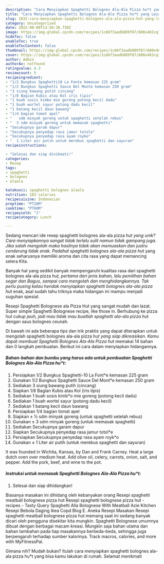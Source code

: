 ```yaml
---
description: "Cara Menyiapkan Spaghetti Bolognes Ala-Ala Pizza hu*t yang Lezat Sekali"
title: "Cara Menyiapkan Spaghetti Bolognes Ala-Ala Pizza hu*t yang Lezat Sekali"
slug: 1832-cara-menyiapkan-spaghetti-bolognes-ala-ala-pizza-hut-yang-lezat-sekali
category: Uncategorized
date: 2022-08-08T13:50:38.730Z
image: https://img-global.cpcdn.com/recipes/1c66f3aadb889f87/680x482cq70/spaghetti-bolognes-ala-ala-pizza-hut-foto-resep-utama.jpg
hideToc: false
enableToc: true
enableTocContent: false
thumbnail: https://img-global.cpcdn.com/recipes/1c66f3aadb889f87/680x482cq70/spaghetti-bolognes-ala-ala-pizza-hut-foto-resep-utama.jpg
cover: https://img-global.cpcdn.com/recipes/1c66f3aadb889f87/680x482cq70/spaghetti-bolognes-ala-ala-pizza-hut-foto-resep-utama.jpg
author: Admin
authorAv: notfound
ratingvalue: 4.3
reviewcount: 5
recipeingredient:
- "1/2 Bungkus Spaghetti10 La Fonte kemasan 225 gram"
- "1/2 Bungkus Spaghetti Sauce Del Monte kemasan 250 gram"
- "3 siung bawang putih cincang"
- "1/8 Bagian Kubis atau Kol iris tipis"
- "1 buah sosis kimbo mie goreng potong kecil dadu"
- "1 buah wortel sayur potong dadu kecil"
- "1 batang kecil daun bawang"
- "1/4 bagian tomat apel"
- "   sdm minyak goreng untuk spaghetti setelah rebus"
- "  3 sdm minyak goreng untuk memasak spaghetti"
- "Secukupnya garam dapur"
- "Secukupnya penyedap rasa jamur totole"
- "Secukupnya penyedap rasa ayam royko"
- "  1 Liter air putih untuk merebus spaghetti dan sayuran"
recipeinstructions:

- "Selesai dan siap dinikmati!"
categories:
- Resep
tags:
- spaghetti
- bolognes
- alaala

katakunci: spaghetti bolognes alaala 
nutrition: 103 calories
recipecuisine: Indonesian
preptime: "PT28M"
cooktime: "PT60M"
recipeyield: "1"
recipecategory: Lunch

---
```





Sedang mencari ide resep spaghetti bolognes ala-ala pizza hu*t yang unik? Cara menyiapkannya sangat tidak terlalu sulit namun tidak gampang juga. Jika salah mengolah maka hasilnya tidak akan memuaskan dan justru cenderung tidak enak. Padahal spaghetti bolognes ala-ala pizza hu*t yang enak seharusnya memiliki aroma dan cita rasa yang dapat memancing selera Kita.





Banyak hal yang sedikit banyak mempengaruhi kualitas rasa dari spaghetti bolognes ala-ala pizza hu*t, pertama dari jenis bahan, lalu pemilihan bahan segar dan Bagus, sampai cara mengolah dan menghidangkannya. Tak perlu pusing kalau hendak menyiapkan spaghetti bolognes ala-ala pizza hu*t enak,      asal sudah tahu triknya maka hidangan ini mampu menjadi suguhan spesial.














Resepi Spaghetti Bolognese ala Pizza Hut yang sangat mudah dan lazat. Super simple Spaghetti Bolognese recipe, like those in. Berhubung ke pizza hu*t cukup jauh, jadi mau tidak mau buatlah spaghetti ala-ala pizza hu*t dengan saus bolognes ceunah.






Di bawah ini ada beberapa tips dan trik praktis yang dapat diterapkan untuk mengolah spaghetti bolognes ala-ala pizza hu*t yang siap dikreasikan. Kamu dapat membuat Spaghetti Bolognes Ala-Ala Pizza hu*t memakai 14 bahan dan 0 langkah pembuatan. Berikut ini cara dalam menyiapkan hidangannya.

<!--inarticleads1-->

##### Bahan-bahan dan bumbu yang harus ada untuk pembuatan Spaghetti Bolognes Ala-Ala Pizza hu*t:

1. Persiapkan 1/2 Bungkus Spaghetti-10 La Font*e kemasan 225 gram
1. Gunakan 1/2 Bungkus Spaghetti Sauce Del Mont*e kemasan 250 gram
1. Sediakan 3 siung bawang putih (cincang)
1. Siapkan 1/8 Bagian Kubis atau Kol (iris tipis)
1. Sediakan 1 buah sosis kimb*o mie goreng (potong kecil dadu)
1. Sediakan 1 buah wortel sayur (potong dadu kecil)
1. Sediakan 1 batang kecil daun bawang
1. Persiapkan 1/4 bagian tomat apel
1. Siapkan  ± ½ sdm minyak goreng (untuk spaghetti setelah rebus)
1. Gunakan  ± 3 sdm minyak goreng (untuk memasak spaghetti)
1. Sediakan Secukupnya garam dapur
1. Siapkan Secukupnya penyedap rasa jamur totol*e
1. Persiapkan Secukupnya penyedap rasa ayam royk*o
1. Gunakan  ± 1 Liter air putih (untuk merebus spaghetti dan sayuran)


It was founded in Wichita, Kansas, by Dan and Frank Carney. Heat a large dutch oven over medium heat. Add olive oil, celery, carrots, onion, salt, and pepper. Add the pork, beef, and wine to the pot. 

<!--inarticleads2-->

##### Instruksi untuk memasak Spaghetti Bolognes Ala-Ala Pizza hu*t:


1. Selesai dan siap dihidangkan!

Biasanya masakan ini dihidang oleh kebanyakan orang Resepi spaghetti meatball bolognese pizza hut Resepi spaghetti bolognese pizza hut - recipes - Tasty Query Spaghetti Alla Bolognese With Meatball Azie Kitchen Resepi Bebola Daging Ikea Copd Blog E. Aneka Resepi Masakan Resepi spaghetti meatball bolognese pizza hut memang saat ini sedang banyak dicari oleh pengguna disekitar kita mungkin. Spaghetti Bolognese umumnya dibuat dengan berbagai macam kreasi. Mungkin saja bahan utama dan bahan tambahan pada tiap masakannya berbeda-beda, sehingga juga berpengaruh terhadap sumber kalorinya. Track macros, calories, and more with MyFitnessPal. 

Gimana nih? Mudah bukan? Itulah cara menyiapkan spaghetti bolognes ala-ala pizza hu*t yang bisa kamu lakukan di rumah. Selamat menikmati
